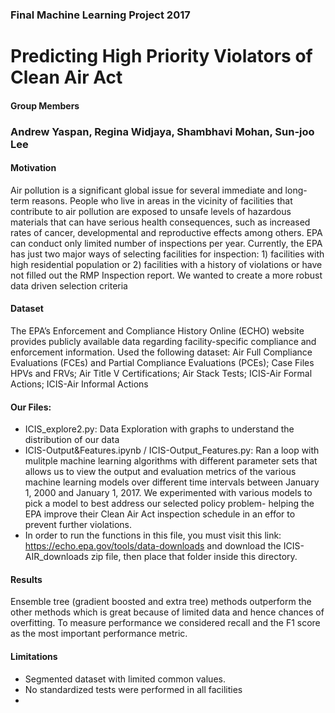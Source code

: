 ### Final Machine Learning Project 2017
# Predicting High Priority Violators of Clean Air Act
#### Group Members
### Andrew Yaspan, Regina Widjaya, Shambhavi Mohan, Sun-joo Lee

#### Motivation
Air pollution is a significant global issue for several immediate and long-term reasons. People who live in areas in the vicinity of facilities that contribute to air pollution are exposed to unsafe levels of hazardous materials that can have serious health consequences, such as increased rates of cancer, developmental and reproductive effects among others.
EPA can conduct only limited number of inspections per year. Currently, the EPA has just two major ways of selecting facilities for inspection: 1) facilities with high residential population or 2) facilities with a history of violations or have not filled out the RMP Inspection report.
We wanted to create a more robust data driven selection criteria

#### Dataset
The EPA’s Enforcement and Compliance History Online (ECHO) website provides publicly available data regarding facility-specific compliance and enforcement information.
Used the following dataset:
Air Full Compliance Evaluations (FCEs) and Partial Compliance Evaluations (PCEs); Case Files HPVs and FRVs; Air Title V Certifications; Air Stack Tests; ICIS-Air Formal Actions; ICIS-Air Informal Actions

#### Our Files:
* ICIS_explore2.py: Data Exploration with graphs to understand the distribution of our data
* ICIS-Output&Features.ipynb / ICIS-Output_Features.py:  Ran a loop with mulitple machine learning algorithms with different parameter sets that allows us to view the output and evaluation metrics of the various machine learning models over different time intervals between January 1, 2000 and January 1, 2017. We experimented with various models to pick a model to best address our selected policy problem- helping the EPA improve their Clean Air Act inspection schedule in an effor to prevent further violations.
* In order to run the functions in this file, you must visit this link: https://echo.epa.gov/tools/data-downloads and download the ICIS-AIR_downloads zip file, then place that folder inside this directory.

#### Results
Ensemble tree (gradient boosted and extra tree) methods outperform the other methods which is great because of limited data and hence chances of overfitting.
To measure performance we considered recall and the F1 score as the most important performance metric.

#### Limitations
* Segmented dataset with limited common values.
* No standardized tests were performed in all facilities
*
